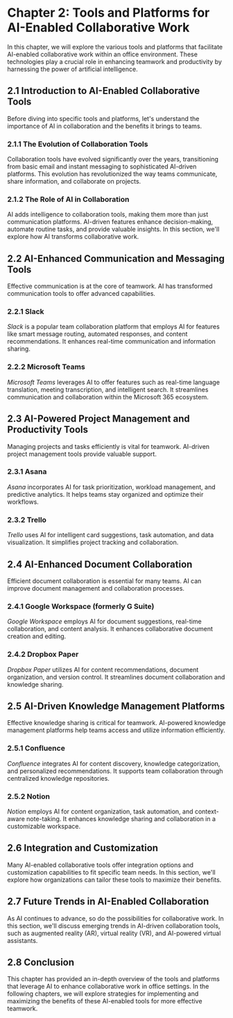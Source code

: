 Chapter 2: Tools and Platforms for AI-Enabled Collaborative Work
================================================================

In this chapter, we will explore the various tools and platforms that facilitate AI-enabled collaborative work within an office environment. These technologies play a crucial role in enhancing teamwork and productivity by harnessing the power of artificial intelligence.

2.1 Introduction to AI-Enabled Collaborative Tools
--------------------------------------------------

Before diving into specific tools and platforms, let's understand the importance of AI in collaboration and the benefits it brings to teams.

### 2.1.1 The Evolution of Collaboration Tools

Collaboration tools have evolved significantly over the years, transitioning from basic email and instant messaging to sophisticated AI-driven platforms. This evolution has revolutionized the way teams communicate, share information, and collaborate on projects.

### 2.1.2 The Role of AI in Collaboration

AI adds intelligence to collaboration tools, making them more than just communication platforms. AI-driven features enhance decision-making, automate routine tasks, and provide valuable insights. In this section, we'll explore how AI transforms collaborative work.

2.2 AI-Enhanced Communication and Messaging Tools
-------------------------------------------------

Effective communication is at the core of teamwork. AI has transformed communication tools to offer advanced capabilities.

### 2.2.1 Slack

*Slack* is a popular team collaboration platform that employs AI for features like smart message routing, automated responses, and content recommendations. It enhances real-time communication and information sharing.

### 2.2.2 Microsoft Teams

*Microsoft Teams* leverages AI to offer features such as real-time language translation, meeting transcription, and intelligent search. It streamlines communication and collaboration within the Microsoft 365 ecosystem.

2.3 AI-Powered Project Management and Productivity Tools
--------------------------------------------------------

Managing projects and tasks efficiently is vital for teamwork. AI-driven project management tools provide valuable support.

### 2.3.1 Asana

*Asana* incorporates AI for task prioritization, workload management, and predictive analytics. It helps teams stay organized and optimize their workflows.

### 2.3.2 Trello

*Trello* uses AI for intelligent card suggestions, task automation, and data visualization. It simplifies project tracking and collaboration.

2.4 AI-Enhanced Document Collaboration
--------------------------------------

Efficient document collaboration is essential for many teams. AI can improve document management and collaboration processes.

### 2.4.1 Google Workspace (formerly G Suite)

*Google Workspace* employs AI for document suggestions, real-time collaboration, and content analysis. It enhances collaborative document creation and editing.

### 2.4.2 Dropbox Paper

*Dropbox Paper* utilizes AI for content recommendations, document organization, and version control. It streamlines document collaboration and knowledge sharing.

2.5 AI-Driven Knowledge Management Platforms
--------------------------------------------

Effective knowledge sharing is critical for teamwork. AI-powered knowledge management platforms help teams access and utilize information efficiently.

### 2.5.1 Confluence

*Confluence* integrates AI for content discovery, knowledge categorization, and personalized recommendations. It supports team collaboration through centralized knowledge repositories.

### 2.5.2 Notion

*Notion* employs AI for content organization, task automation, and context-aware note-taking. It enhances knowledge sharing and collaboration in a customizable workspace.

2.6 Integration and Customization
---------------------------------

Many AI-enabled collaborative tools offer integration options and customization capabilities to fit specific team needs. In this section, we'll explore how organizations can tailor these tools to maximize their benefits.

2.7 Future Trends in AI-Enabled Collaboration
---------------------------------------------

As AI continues to advance, so do the possibilities for collaborative work. In this section, we'll discuss emerging trends in AI-driven collaboration tools, such as augmented reality (AR), virtual reality (VR), and AI-powered virtual assistants.

2.8 Conclusion
--------------

This chapter has provided an in-depth overview of the tools and platforms that leverage AI to enhance collaborative work in office settings. In the following chapters, we will explore strategies for implementing and maximizing the benefits of these AI-enabled tools for more effective teamwork.
